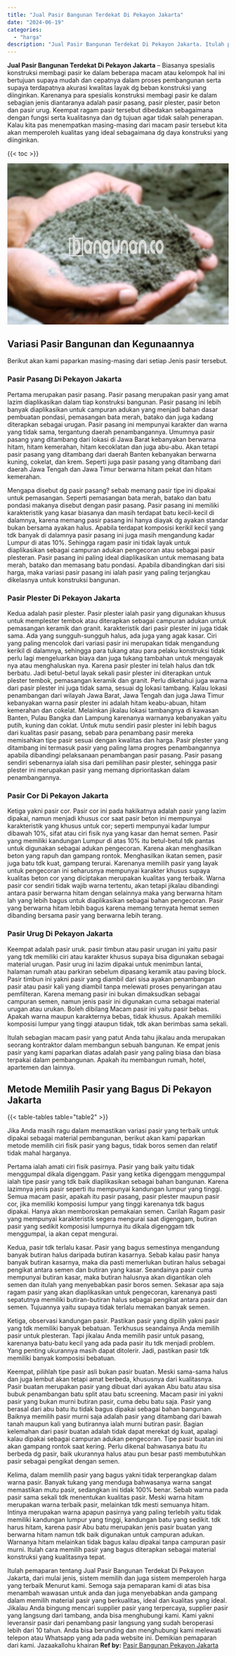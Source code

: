 ```yaml
---
title: "Jual Pasir Bangunan Terdekat Di Pekayon Jakarta"
date: "2024-06-19"
categories: 
  - "harga"
description: "Jual Pasir Bangunan Terdekat Di Pekayon Jakarta. Itulah pemaparan tentang Jual Pasir Bangunan Terdekat Di Pekayon Jakarta, dari mulai jenis, sistem memilih d..."
---
```


**Jual Pasir Bangunan Terdekat Di Pekayon Jakarta** – Biasanya spesialis konstruksi membagi pasir ke dalam beberapa macam atau kelompok hal ini bertujuan supaya mudah dan cepatnya dalam proses pembangunan serta supaya terdapatnya akurasi kwalitas layak dg beban konstruksi yang diinginkan. Karenanya para spesialis konstruksi membagi pasir ke dalam sebagian jenis diantaranya adalah pasir pasang, pasir plester, pasir beton dan pasir urug. Keempat ragam pasir tersebut dibedakan sebagaimana dengan fungsi serta kualitasnya dan dg tujuan agar tidak salah penerapan. Kalau kita pas menempatkan masing-masing dari macam pasir tersebut kita akan memperoleh kualitas yang ideal sebagaimana dg daya konstruksi yang diinginkan.

{{< toc >}}

![Jual Pasir Bangunan Terdekat Di Pekayon Jakarta](/images/jual-pasir-bangunan-49.png)

## Variasi Pasir Bangunan dan Kegunaannya

Berikut akan kami paparkan masing-masing dari setiap Jenis pasir tersebut.

### Pasir Pasang Di Pekayon Jakarta

Pertama merupakan pasir pasang. Pasir pasang merupakan pasir yang amat lazim diaplikasikan dalam tiap konstruksi bangunan. Pasir pasang ini lebih banyak diaplikasikan untuk campuran adukan yang menjadi bahan dasar pembuatan pondasi, pemasangan bata merah, batako dan juga kadang diterapkan sebagai urugan. Pasir pasang ini mempunyai karakter dan warna yang tidak sama, tergantung daerah penambangannya. Umumnya pasir pasang yang ditambang dari lokasi di Jawa Barat kebanyakan berwarna hitam, hitam kemerahan, hitam kecoklatan dan juga abu-abu. Akan tetapi pasir pasang yang ditambang dari daerah Banten kebanyakan berwarna kuning, cokelat, dan krem. Seperti juga pasir pasang yang ditambang dari daerah Jawa Tengah dan Jawa Timur berwarna hitam pekat dan hitam kemerahan.

Mengapa disebut dg pasir pasang? sebab memang pasir tipe ini dipakai untuk pemasangan. Seperti pemasangan bata merah, batako dan batu pondasi makanya disebut dengan pasir pasang. Pasir pasang ini memiliki karakteristik yang kasar biasanya dan masih terdapat batu kecil-kecil di dalamnya, karena memang pasir pasang ini hanya diayak dg ayakan standar bukan bersama ayakan halus. Apabila terdapat komposisi kerikil kecil yang tdk banyak di dalamnya pasir pasang ini juga masih mengandung kadar Lumpur di atas 10%. Sehingga ragam pasir ini tidak layak untuk diaplikasikan sebagai campuran adukan pengecoran atau sebagai pasir plesteran. Pasir pasang ini paling ideal diaplikasikan untuk memasang bata merah, batako dan memasang batu pondasi. Apabila dibandingkan dari sisi harga, maka variasi pasir pasang ini ialah pasir yang paling terjangkau dikelasnya untuk konstruksi bangunan.

### Pasir Plester Di Pekayon Jakarta

Kedua adalah pasir plester. Pasir plester ialah pasir yang digunakan khusus untuk memplester tembok atau diterapkan sebagai campuran adukan untuk pemasangan keramik dan granit. karakteristik dari pasir plester ini juga tidak sama. Ada yang sungguh-sungguh halus, ada juga yang agak kasar. Ciri yang paling mencolok dari variasi pasir ini merupakan tidak mengandung kerikil di dalamnya, sehingga para tukang atau para pelaku konstruksi tidak perlu lagi mengeluarkan biaya dan juga tukang tambahan untuk mengayak nya atau menghaluskan nya. Karena pasir plester ini telah halus dan tdk berbatu. Jadi betul-betul layak sekali pasir plester ini diterapkan untuk plester tembok, pemasangan keramik dan granit. Perlu diketahui juga warna dari pasir plester ini juga tidak sama, sesuai dg lokasi tambang. Kalau lokasi penambangan dari wilayah Jawa Barat, Jawa Tengah dan juga Jawa Timur kebanyakan warna pasir plester ini adalah hitam keabu-abuan, hitam kemerahan dan cokelat. Melainkan jikalau lokasi tambangnya di kawasan Banten, Pulau Bangka dan Lampung karenanya warnanya kebanyakan yaitu putih, kuning dan coklat. Untuk mutu sendiri pasir plester ini lebih bagus dari kualitas pasir pasang, sebab para penambang pasir mereka memisahkan tipe pasir sesuai dengan kwalitas dan harga. Pasir plester yang ditambang ini termasuk pasir yang paling lama progres penambangannya apabila dibandingi pelaksanaan penambangan pasir pasang. Pasir pasang sendiri sebenarnya ialah sisa dari pemilihan pasir plester, sehingga pasir plester ini merupakan pasir yang memang diprioritaskan dalam penambangannya.

### Pasir Cor Di Pekayon Jakarta

Ketiga yakni pasir cor. Pasir cor ini pada hakikatnya adalah pasir yang lazim dipakai, namun menjadi khusus cor saat pasir beton ini mempunyai karakteristik yang khusus untuk cor; seperti mempunyai kadar lumpur dibawah 10%, sifat atau ciri fisik nya yang kasar dan hemat semen. Pasir yang memiliki kandungan Lumpur di atas 10% itu betul-betul tdk pantas untuk digunakan sebagai adukan pengecoran. Karena akan menghasilkan beton yang rapuh dan gampang rontok. Menghasilkan ikatan semen, pasir juga batu tdk kuat, gampang terurai. Karenanya memilih pasir yang layak untuk pengecoran ini seharusnya mempunyai karakter khusus supaya kualitas beton cor yang diciptakan merupakan kualitas yang terbaik. Warna pasir cor sendiri tidak wajib warna tertentu, akan tetapi jikalau dibandingi antara pasir berwarna hitam dengan selainnya maka yang berwarna hitam lah yang lebih bagus untuk diaplikasikan sebagai bahan pengecoran. Pasir yang berwarna hitam lebih bagus karena memang ternyata hemat semen dibanding bersama pasir yang berwarna lebih terang.

### Pasir Urug Di Pekayon Jakarta

Keempat adalah pasir uruk. pasir timbun atau pasir urugan ini yaitu pasir yang tdk memiliki ciri atau karakter khusus supaya bisa digunakan sebagai material urugan. Pasir urug ini lazim dipakai untuk menimbun lantai, halaman rumah atau parkiran sebelum dipasang keramik atau paving block. Pasir timbun ini yakni pasir yang diambil dari sisa ayakan penambangan pasir atau pasir kali yang diambil tanpa melewati proses penyaringan atau pemfilteran. Karena memang pasir ini bukan dimaksudkan sebagai campuran semen, namun jenis pasir ini digunakan cuma sebagai material urugan atau urukan. Boleh dibilang Macam pasir ini yaitu pasir bebas. Apakah warna maupun karakternya bebas, tidak khusus. Apakah memiliki komposisi lumpur yang tinggi ataupun tidak, tdk akan berimbas sama sekali.

Itulah sebagian macam pasir yang patut Anda tahu jikalau anda merupakan seorang kontraktor dalam membangun sebuah bangunan. Ke empat jenis pasir yang kami paparkan diatas adalah pasir yang paling biasa dan biasa terpakai dalam pembangunan. Apakah itu membangun rumah, hotel, apartemen dan lainnya.

## Metode Memilih Pasir yang Bagus Di Pekayon Jakarta

{{< table-tables table="table2" >}}

Jika Anda masih ragu dalam memastikan variasi pasir yang terbaik untuk dipakai sebagai material pembangunan, berikut akan kami paparkan metode memilih ciri fisik pasir yang bagus, tidak boros semen dan relatif tidak mahal harganya.

Pertama ialah amati ciri fisik pasirnya. Pasir yang baik yaitu tidak menggumpal dikala digenggam. Pasir yang ketika digenggam menggumpal ialah tipe pasir yang tdk baik diaplikasikan sebagai bahan bangunan. Karena lazimnya jenis pasir seperti itu mempunyai kandungan lumpur yang tinggi. Semua macam pasir, apakah itu pasir pasang, pasir plester maupun pasir cor, jika memiliki komposisi lumpur yang tinggi karenanya tdk bagus dipakai. Hanya akan memboroskan pemakaian semen. Carilah Ragam pasir yang mempunyai karakteristik segera mengurai saat digenggam, butiran pasir yang sedikit komposisi lumpurnya itu dikala digenggam tdk menggumpal, ia akan cepat mengurai.

Kedua, pasir tdk terlalu kasar. Pasir yang bagus semestinya mengandung banyak butiran halus daripada butiran kasarnya. Sebab kalau pasir hanya banyak butiran kasarnya, maka dia pasti memerlukan butiran halus sebagai pengikat antara semen dan butiran yang kasar. Seandainya pasir cuma mempunyai butiran kasar, maka butiran halusnya akan digantikan oleh semen dan itulah yang menyebabkan pasir boros semen. Sekasar apa saja ragam pasir yang akan diaplikasikan untuk pengecoran, karenanya pasti sepatutnya memiliki butiran-butiran halus sebagai pengikat antara pasir dan semen. Tujuannya yaitu supaya tidak terlalu memakan banyak semen.

Ketiga, observasi kandungan pasir. Pastikan pasir yang dipilih yakni pasir yang tdk memiliki banyak bebatuan. Terkhusus seandainya Anda memilih pasir untuk plesteran. Tapi jikalau Anda memilih pasir untuk pasang, karenanya batu-batu kecil yang ada pada pasir itu tdk menjadi problem. Yang penting ukurannya masih dapat ditolerir. Jadi, pastikan pasir tdk memiliki banyak komposisi bebatuan.

Keempat, pilihlah tipe pasir asli bukan pasir buatan. Meski sama-sama halus dan juga lembut akan tetapi amat berbeda, khususnya dari kualitasnya. Pasir buatan merupakan pasir yang dibuat dari ayakan Abu batu atau sisa bubuk penambangan batu split atau batu screening. Macam pasir ini yakni pasir yang bukan murni butiran pasir, cuma debu batu saja. Pasir yang berasal dari abu batu itu tidak bagus dipakai sebagai bahan bangunan. Baiknya memilih pasir murni saja adalah pasir yang ditambang dari bawah tanah maupun kali yang butirannya ialah murni butiran pasir. Bagian kelemahan dari pasir buatan adalah tidak dapat merekat dg kuat, apalagi kalau dipakai sebagai campuran adukan pengecoran. Tipe pasir buatan ini akan gampang rontok saat kering. Perlu dikenal bahwasanya batu itu berbeda dg pasir, baik ukurannya halus atau pun besar pasti membutuhkan pasir sebagai pengikat dengan semen.

Kelima, dalam memilih pasir yang bagus yakni tidak terperangkap dalam warna pasir. Banyak tukang yang menduga bahwasanya warna sangat memastikan mutu pasir, sedangkan ini tidak 100% benar. Sebab warna pada pasir sama sekali tdk menentukan kualitas pasir. Meski warna hitam merupakan warna terbaik pasir, melainkan tdk mesti semuanya hitam. Intinya merupakan warna apapun pasirnya yang paling terlebih yaitu tidak memiliki kandungan lumpur yang tinggi, kandungan batu yang sedikit. tdk harus hitam, karena pasir Abu batu merupakan jenis pasir buatan yang berwarna hitam namun tdk baik digunakan untuk campuran adukan. Warnanya hitam melainkan tidak bagus kalau dipakai tanpa campuran pasir murni. Itulah cara memilih pasir yang bagus diterapkan sebagai material konstruksi yang kualitasnya tepat.

Itulah pemaparan tentang Jual Pasir Bangunan Terdekat Di Pekayon Jakarta, dari mulai jenis, sistem memilih dan juga sistem memperoleh harga yang terbaik Menurut kami. Semoga saja pemaparan kami di atas bisa menambah wawasan untuk anda dan juga menyebabkan anda gampang dalam memilih material pasir yang berkualitas, ideal dan kualitas yang ideal. Jikalau Anda bingung mencari supplier pasir yang terpercaya, supplier pasir yang langsung dari tambang, anda bisa menghubungi kami. Kami yakni leveransir pasir dari penambang pasir langsung yang sudah beroperasi lebih dari 10 tahun. Anda bisa berunding dan menghubungi kami melewati telepon atau Whatsapp yang ada pada website ini. Demikian pemaparan dari kami. Jazaakallohu khairan
**Ref by:** [Pasir Bangunan Pekayon Jakarta](https://id.wikipedia.org/wiki/Pasir)
